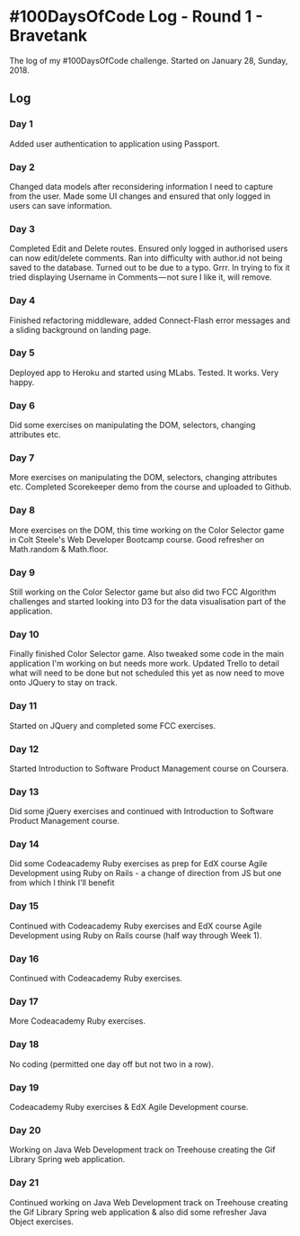 # #100DaysOfCode Log - Round 1 - Bravetank

The log of my #100DaysOfCode challenge. Started on January 28, Sunday, 2018.

## Log

### Day 1
Added user authentication to application using Passport.

### Day 2
Changed data models after reconsidering information I need to capture from the user. Made some UI changes and ensured that only logged in users can save information.

### Day 3
Completed Edit and Delete routes. Ensured only logged in authorised users can now edit/delete comments. Ran into difficulty with author.id not being saved to the database. Turned out to be due to a typo. Grrr. In trying to fix it tried displaying Username in Comments — not sure I like it, will remove.

### Day 4
Finished refactoring middleware, added Connect-Flash error messages and a sliding background on landing page.

### Day 5
Deployed app to Heroku and started using MLabs. Tested. It works. Very happy.

### Day 6 
Did some exercises on manipulating the DOM, selectors, changing attributes etc.

### Day 7 
More exercises on manipulating the DOM, selectors, changing attributes etc. Completed Scorekeeper demo from the course and uploaded to Github.

### Day 8 
More exercises on the DOM, this time working on the Color Selector game in Colt Steele's Web Developer Bootcamp course. Good refresher on Math.random & Math.floor.

### Day 9 
Still working on the Color Selector game but also did two FCC Algorithm challenges and started looking into D3 for the data visualisation part of the application. 

### Day 10
Finally finished Color Selector game. Also tweaked some code in the main application I'm working on but needs more work. Updated Trello to detail what will need to be done but not scheduled this yet as now need to move onto JQuery to stay on track. 

### Day 11
Started on JQuery and completed some FCC exercises. 

### Day 12
Started Introduction to Software Product Management course on Coursera.

### Day 13
Did some jQuery exercises and continued with Introduction to Software Product Management course.

### Day 14
Did some Codeacademy Ruby exercises as prep for EdX course Agile Development using Ruby on Rails - a change of direction from JS but one from which I think I'll benefit 

### Day 15
Continued with Codeacademy Ruby exercises and EdX course Agile Development using Ruby on Rails course (half way through Week 1).

### Day 16
Continued with Codeacademy Ruby exercises.

### Day 17
More Codeacademy Ruby exercises.

### Day 18
No coding (permitted one day off but not two in a row).

### Day 19
Codeacademy Ruby exercises & EdX Agile Development course.

### Day 20
Working on Java Web Development track on Treehouse creating the Gif Library Spring web application.

### Day 21
Continued working on Java Web Development track on Treehouse creating the Gif Library Spring web application & also did some refresher Java Object exercises.




